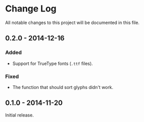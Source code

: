 # Change Log
All notable changes to this project will be documented in this file.

## 0.2.0 - 2014-12-16
### Added
- Support for TrueType fonts (`.ttf` files).

### Fixed
- The function that should sort glyphs didn't work.


## 0.1.0 - 2014-11-20
Initial release.
